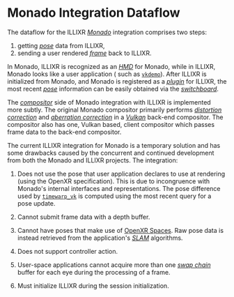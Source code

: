 # Monado Integration Dataflow

The dataflow for the ILLIXR [_Monado_][G11] integration comprises two steps:

1. getting [_pose_][G12] data from ILLIXR,
2. sending a user rendered [_frame_][G18] back to ILLIXR.

In Monado, ILLIXR is recognized as an [_HMD_][G13] for Monado, while in ILLIXR, Monado looks like a user application (
such as [`vkdemo`][P12]). After ILLIXR is initialized from Monado, and Monado is registered as a [_plugin_][G15] for
ILLIXR, the most recent [_pose_][G12] information can be easily obtained via the [_switchboard_][G14].

The [_compositor_][G16] side of Monado integration with ILLIXR is implemented more subtly. The original Monado
compositor primarily performs [_distortion correction_][G19] and [_aberration correction_][G20] in a [_Vulkan_][G16]
back-end compositor. The compositor also has one, Vulkan based,  client compositor which passes frame data to the back-end compositor.


The current ILLIXR integration for Monado is a temporary solution and has some drawbacks caused by the concurrent and
continued development from both the Monado and ILLIXR projects. The integration:

1. Does not use the pose that user application declares to use at rendering (using the OpenXR specification). This is
   due to incongruence with Monado's internal interfaces and representations. The pose difference used by 
   [`timewarp_vk`][P11] is computed using the most recent query for a pose update.

2. Cannot submit frame data with a depth buffer.

3. Cannot have poses that make use of [OpenXR Spaces][E10]. Raw pose data is instead retrieved from the application's 
   [_SLAM_][G22] algorithms.

4. Does not support controller action.

5. User-space applications cannot acquire more than one [_swap chain_][G21] buffer for each eye
        during the processing of a frame.

6. Must initialize ILLIXR during the session initialization.

[//]: # (- glossary -)

[G11]:   ../glossary.md#monado

[G12]:   ../glossary.md#pose

[G13]:   ../glossary.md#head-mounted-display

[G14]:   ../glossary.md#switchboard

[G15]:   ../glossary.md#plugin

[G16]:   ../glossary.md#vulkan

[G17]:   ../glossary.md#opengl

[G18]:   ../glossary.md#framebuffer

[G19]:   ../glossary.md#distortion-correction

[G20]:   ../glossary.md#chromatic-aberration-correction

[G21]:   ../glossary.md#swap-chain

[G22]:   ../glossary.md#simultaneous-localization-and-mapping


[//]: # (- plugins -)

[P11]:   ../illixr_plugins.md#timewarp_vk

[P12]:   ../illixr_services.md#vkdemo


[//]: # (- external -)

[E10]:    https://www.khronos.org/registry/OpenXR/specs/1.0/html/xrspec.html#spaces
